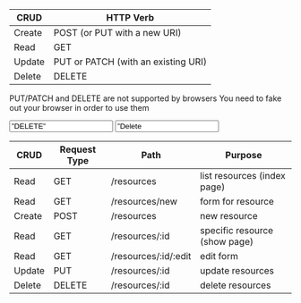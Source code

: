 | CRUD | HTTP Verb |
| --------| ---------|
| Create | POST (or PUT with a new URI) |
| Read | GET |
| Update | PUT or PATCH (with an existing URI) |
| Delete | DELETE |

PUT/PATCH and DELETE are not supported by browsers
You need to fake out your browser in order to use them

<form action=”/dogs” method=”POST”>
  <input type=”hidden” name=”_method” value=”DELETE”>
  <input type=”submit” value=”Delete this dog”>
</form>


| CRUD | Request Type | Path | Purpose |
| -----| ------- | ------- | -----------|
| Read | GET | /resources | list resources (index page) |
| Read | GET | /resources/new | form for resource |
| Create | POST | /resources | new resource |
| Read | GET | /resources/:id | specific resource (show page) |
| Read | GET | /resources/:id/:edit | edit form |
| Update | PUT | /resources/:id | update resources |
| Delete | DELETE | /resources/:id | delete resources |


